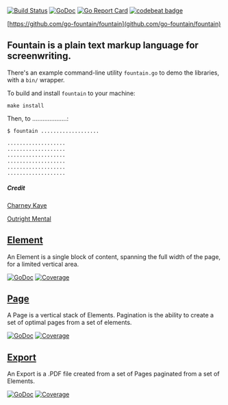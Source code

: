 [![Build Status](https://travis-ci.org/go-fountain/fountain.svg?branch=master)](https://travis-ci.org/go-fountain/fountain) [![GoDoc](https://godoc.org/github.com/go-fountain/fountain?status.svg)](https://godoc.org/github.com/go-fountain/fountain) [![Go Report Card](https://goreportcard.com/badge/github.com/go-fountain/fountain)](https://goreportcard.com/report/github.com/go-fountain/fountain) [![codebeat badge](https://codebeat.co/badges/ac45ed94-c337-45bd-aabc-0fe952bae82c)](https://codebeat.co/projects/github-com-go-fountain-fountain)

[https://github.com/go-fountain/fountain](github.com/go-fountain/fountain)

## Fountain is a plain text markup language for screenwriting.

There's an example command-line utility `fountain.go` to demo the libraries, with a `bin/` wrapper.

To build and install `fountain` to your machine:

    make install

Then, to ....................:

    $ fountain ...................
    
    ...................
    ...................
    ...................
    ...................
    ...................
    ...................

##### Credit

[Charney Kaye](http://w.charney.io)

[Outright Mental](http://w.outright.io)

## [Element](element/)

An Element is a single block of content, spanning the full width of the page, for a limited vertical area.

[![GoDoc](https://godoc.org/github.com/go-fountain/fountain/element?status.svg)](https://godoc.org/github.com/go-fountain/fountain/element) [![Coverage](https://img.shields.io/badge/coverage-100%-brightgreen.svg?style=flat)](https://gocover.io/github.com/go-fountain/fountain/element)

## [Page](page/)

A Page is a vertical stack of Elements. Pagination is the ability to create a set of optimal pages from a set of elements.

[![GoDoc](https://godoc.org/github.com/go-fountain/fountain/page?status.svg)](https://godoc.org/github.com/go-fountain/fountain/page) [![Coverage](https://img.shields.io/badge/coverage-100%-brightgreen.svg?style=flat)](https://gocover.io/github.com/go-fountain/fountain/page)

## [Export](export/)

An Export is a .PDF file created from a set of Pages paginated from a set of Elements.

[![GoDoc](https://godoc.org/github.com/go-fountain/fountain/export?status.svg)](https://godoc.org/github.com/go-fountain/fountain/export) [![Coverage](https://img.shields.io/badge/coverage-100%-brightgreen.svg?style=flat)](https://gocover.io/github.com/go-fountain/fountain/export)
